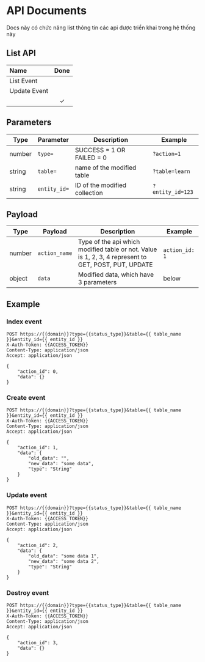 # API Documents

Docs này có chức năng list thông tin các api được triển khai trong hệ thống này

## List API

| Name         |  Done   |
| :----------- | :-----: |
| List Event   |         |
| Update Event |         |
|              | &check; |

## Parameters

| **Type** | **Parameter** | **Description**               | **Example**      |
| -------- | ------------- | ----------------------------- | ---------------- |
| number   | `type=`       | SUCCESS = 1 OR FAILED = 0     | `?action=1`      |
| string   | `table=`      | name of the modified table    | `?table=learn`   |
| string   | `entity_id=`  | ID of the modified collection | `?entity_id=123` |

## Payload

| **Type** | **Payload**   | **Description**                                                                                      | **Example**    |
| -------- | ------------- | ---------------------------------------------------------------------------------------------------- | -------------- |
| number   | `action_name` | Type of the api which modified table or not. Value is 1, 2, 3, 4 represent to GET, POST, PUT, UPDATE | `action_id: 1` |
| object   | `data`        | Modified data, which have 3 parameters                                                               | below          |


## Example

### Index event

```http
POST https://{{domain}}?type={{status_type}}&table={{ table_name }}&entity_id={{ entity_id }}
X-Auth-Token: {{ACCESS_TOKEN}}
Content-Type: application/json
Accept: application/json

{
	"action_id": 0,
    "data": {}
}
```

### Create event

```http
POST https://{{domain}}?type={{status_type}}&table={{ table_name }}&entity_id={{ entity_id }}
X-Auth-Token: {{ACCESS_TOKEN}}
Content-Type: application/json
Accept: application/json

{
	"action_id": 1,
    "data": {
        "old_data": "",
        "new_data": "some data",
        "type": "String"
    }
}
```

### Update event

```http
POST https://{{domain}}?type={{status_type}}&table={{ table_name }}&entity_id={{ entity_id }}
X-Auth-Token: {{ACCESS_TOKEN}}
Content-Type: application/json
Accept: application/json

{
	"action_id": 2,
    "data": {
        "old_data": "some data 1",
        "new_data": "some data 2",
        "type": "String"
    }
}
```

### Destroy event

```http
POST https://{{domain}}?type={{status_type}}&table={{ table_name }}&entity_id={{ entity_id }}
X-Auth-Token: {{ACCESS_TOKEN}}
Content-Type: application/json
Accept: application/json

{
	"action_id": 3,
    "data": {}
}
```
